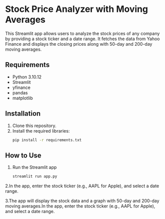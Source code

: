 # Stock Price Analyzer with Moving Averages

This Streamlit app allows users to analyze the stock prices of any company by providing a stock ticker and a date range. It fetches the data from Yahoo Finance and displays the closing prices along with 50-day and 200-day moving averages.

## Requirements

- Python 3.10.12
- Streamlit
- yfinance
- pandas
- matplotlib

## Installation

1. Clone this repository.
2. Install the required libraries:
   ```bash
   pip install -r requirements.txt

## How to Use

1. Run the Streamlit app
   ```bash
   streamlit run app.py
2.In the app, enter the stock ticker (e.g., AAPL for Apple), and select a date range.

3.The app will display the stock data and a graph with 50-day and 200-day moving averages.In the app, enter the stock ticker (e.g., AAPL for Apple), and select a date range.


